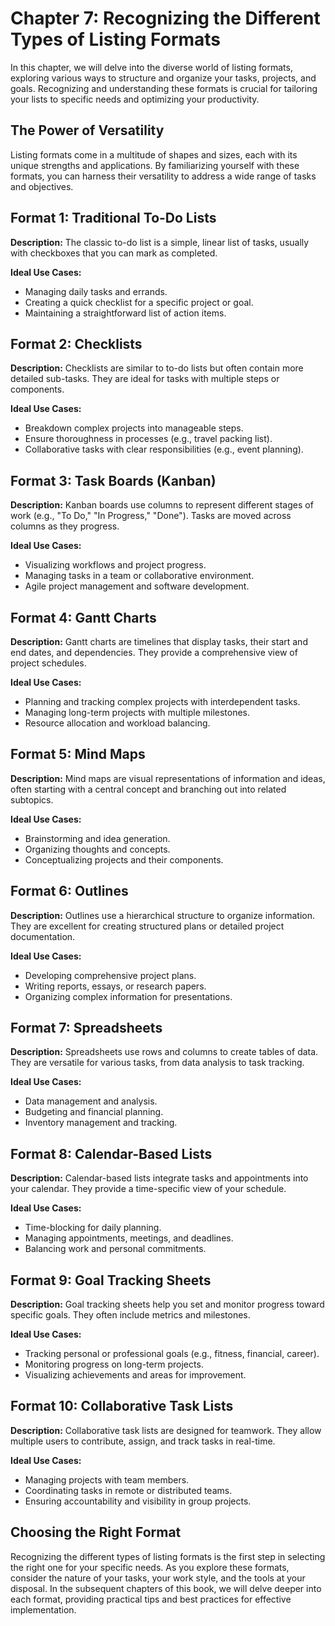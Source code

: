 Chapter 7: Recognizing the Different Types of Listing Formats
=============================================================

In this chapter, we will delve into the diverse world of listing formats, exploring various ways to structure and organize your tasks, projects, and goals. Recognizing and understanding these formats is crucial for tailoring your lists to specific needs and optimizing your productivity.

The Power of Versatility
------------------------

Listing formats come in a multitude of shapes and sizes, each with its unique strengths and applications. By familiarizing yourself with these formats, you can harness their versatility to address a wide range of tasks and objectives.

Format 1: Traditional To-Do Lists
---------------------------------

**Description:** The classic to-do list is a simple, linear list of tasks, usually with checkboxes that you can mark as completed.

**Ideal Use Cases:**

* Managing daily tasks and errands.
* Creating a quick checklist for a specific project or goal.
* Maintaining a straightforward list of action items.

Format 2: Checklists
--------------------

**Description:** Checklists are similar to to-do lists but often contain more detailed sub-tasks. They are ideal for tasks with multiple steps or components.

**Ideal Use Cases:**

* Breakdown complex projects into manageable steps.
* Ensure thoroughness in processes (e.g., travel packing list).
* Collaborative tasks with clear responsibilities (e.g., event planning).

Format 3: Task Boards (Kanban)
------------------------------

**Description:** Kanban boards use columns to represent different stages of work (e.g., "To Do," "In Progress," "Done"). Tasks are moved across columns as they progress.

**Ideal Use Cases:**

* Visualizing workflows and project progress.
* Managing tasks in a team or collaborative environment.
* Agile project management and software development.

Format 4: Gantt Charts
----------------------

**Description:** Gantt charts are timelines that display tasks, their start and end dates, and dependencies. They provide a comprehensive view of project schedules.

**Ideal Use Cases:**

* Planning and tracking complex projects with interdependent tasks.
* Managing long-term projects with multiple milestones.
* Resource allocation and workload balancing.

Format 5: Mind Maps
-------------------

**Description:** Mind maps are visual representations of information and ideas, often starting with a central concept and branching out into related subtopics.

**Ideal Use Cases:**

* Brainstorming and idea generation.
* Organizing thoughts and concepts.
* Conceptualizing projects and their components.

Format 6: Outlines
------------------

**Description:** Outlines use a hierarchical structure to organize information. They are excellent for creating structured plans or detailed project documentation.

**Ideal Use Cases:**

* Developing comprehensive project plans.
* Writing reports, essays, or research papers.
* Organizing complex information for presentations.

Format 7: Spreadsheets
----------------------

**Description:** Spreadsheets use rows and columns to create tables of data. They are versatile for various tasks, from data analysis to task tracking.

**Ideal Use Cases:**

* Data management and analysis.
* Budgeting and financial planning.
* Inventory management and tracking.

Format 8: Calendar-Based Lists
------------------------------

**Description:** Calendar-based lists integrate tasks and appointments into your calendar. They provide a time-specific view of your schedule.

**Ideal Use Cases:**

* Time-blocking for daily planning.
* Managing appointments, meetings, and deadlines.
* Balancing work and personal commitments.

Format 9: Goal Tracking Sheets
------------------------------

**Description:** Goal tracking sheets help you set and monitor progress toward specific goals. They often include metrics and milestones.

**Ideal Use Cases:**

* Tracking personal or professional goals (e.g., fitness, financial, career).
* Monitoring progress on long-term projects.
* Visualizing achievements and areas for improvement.

Format 10: Collaborative Task Lists
-----------------------------------

**Description:** Collaborative task lists are designed for teamwork. They allow multiple users to contribute, assign, and track tasks in real-time.

**Ideal Use Cases:**

* Managing projects with team members.
* Coordinating tasks in remote or distributed teams.
* Ensuring accountability and visibility in group projects.

Choosing the Right Format
-------------------------

Recognizing the different types of listing formats is the first step in selecting the right one for your specific needs. As you explore these formats, consider the nature of your tasks, your work style, and the tools at your disposal. In the subsequent chapters of this book, we will delve deeper into each format, providing practical tips and best practices for effective implementation.
